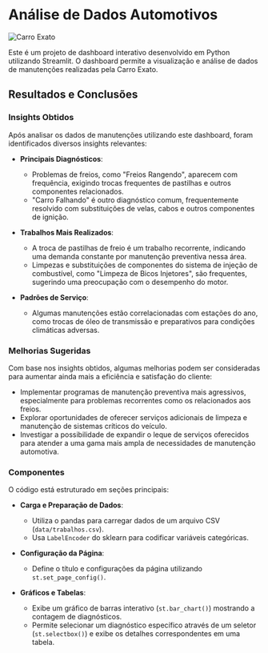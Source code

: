 # Análise de Dados Automotivos

![Carro Exato](https://github.com/68vinicius/Carro-Exato-Dashboard/assets/167829379/979a4ca6-2f06-4e32-9bcd-cb345648a351)

Este é um projeto de dashboard interativo desenvolvido em Python utilizando Streamlit. O dashboard permite a visualização e análise de dados de manutenções realizadas pela Carro Exato.

## Resultados e Conclusões

### Insights Obtidos

Após analisar os dados de manutenções utilizando este dashboard, foram identificados diversos insights relevantes:

- **Principais Diagnósticos**:
  - Problemas de freios, como "Freios Rangendo", aparecem com frequência, exigindo trocas frequentes de pastilhas e outros componentes relacionados.
  - "Carro Falhando" é outro diagnóstico comum, frequentemente resolvido com substituições de velas, cabos e outros componentes de ignição.

- **Trabalhos Mais Realizados**:
  - A troca de pastilhas de freio é um trabalho recorrente, indicando uma demanda constante por manutenção preventiva nessa área.
  - Limpezas e substituições de componentes do sistema de injeção de combustível, como "Limpeza de Bicos Injetores", são frequentes, sugerindo uma preocupação com o desempenho do motor.

- **Padrões de Serviço**:
  - Algumas manutenções estão correlacionadas com estações do ano, como trocas de óleo de transmissão e preparativos para condições climáticas adversas.

### Melhorias Sugeridas

Com base nos insights obtidos, algumas melhorias podem ser consideradas para aumentar ainda mais a eficiência e satisfação do cliente:

- Implementar programas de manutenção preventiva mais agressivos, especialmente para problemas recorrentes como os relacionados aos freios.
- Explorar oportunidades de oferecer serviços adicionais de limpeza e manutenção de sistemas críticos do veículo.
- Investigar a possibilidade de expandir o leque de serviços oferecidos para atender a uma gama mais ampla de necessidades de manutenção automotiva.

### Componentes

O código está estruturado em seções principais:

- **Carga e Preparação de Dados**:
  - Utiliza o pandas para carregar dados de um arquivo CSV (`data/trabalhos.csv`).
  - Usa `LabelEncoder` do sklearn para codificar variáveis categóricas.

- **Configuração da Página**:
  - Define o título e configurações da página utilizando `st.set_page_config()`.

- **Gráficos e Tabelas**:
  - Exibe um gráfico de barras interativo (`st.bar_chart()`) mostrando a contagem de diagnósticos.
  - Permite selecionar um diagnóstico específico através de um seletor (`st.selectbox()`) e exibe os detalhes correspondentes em uma tabela.

